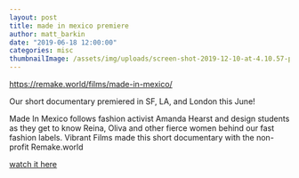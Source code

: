 ```yaml
---
layout: post
title: made in mexico premiere
author: matt_barkin
date: "2019-06-18 12:00:00"
categories: misc
thumbnailImage: /assets/img/uploads/screen-shot-2019-12-10-at-4.10.57-pm.jpg
---
```


https://remake.world/films/made-in-mexico/

Our short documentary premiered in SF, LA, and London this June!

Made In Mexico follows fashion activist Amanda Hearst and design students as they get to know Reina, Oliva and other fierce women behind our fast fashion labels. Vibrant Films made this short documentary with the non-profit Remake.world

[watch it here](https://vimeo.com/315990660)

